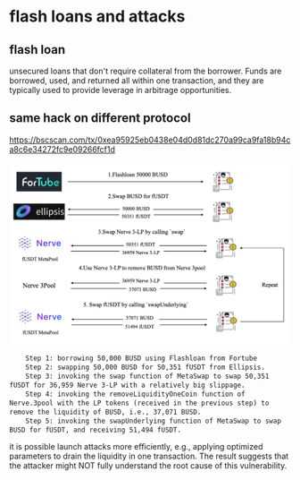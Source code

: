 # flash loans and attacks


## flash loan
unsecured loans that don't require collateral from the borrower. Funds are borrowed, used, and returned all within one transaction, and they are typically used to provide leverage in arbitrage opportunities.


## same hack on different protocol

https://bscscan.com/tx/0xea95925eb0438e04d0d81dc270a99ca9fa18b94ca8c6e34272fc9e09266fcf1d

![](flashAttack2.png)

```
    Step 1: borrowing 50,000 BUSD using Flashloan from Fortube
    Step 2: swapping 50,000 BUSD for 50,351 fUSDT from Ellipsis.
    Step 3: invoking the swap function of MetaSwap to swap 50,351 fUSDT for 36,959 Nerve 3-LP with a relatively big slippage.
    Step 4: invoking the removeLiquidityOneCoin function of Nerve.3pool with the LP tokens (received in the previous step) to remove the liquidity of BUSD, i.e., 37,071 BUSD.
    Step 5: invoking the swapUnderlying function of MetaSwap to swap BUSD for fUSDT, and receiving 51,494 fUSDT.

```

 it is possible launch attacks more efficiently, e.g., applying optimized parameters to drain the liquidity in one transaction. The result suggests that the attacker might NOT fully understand the root cause of this vulnerability.